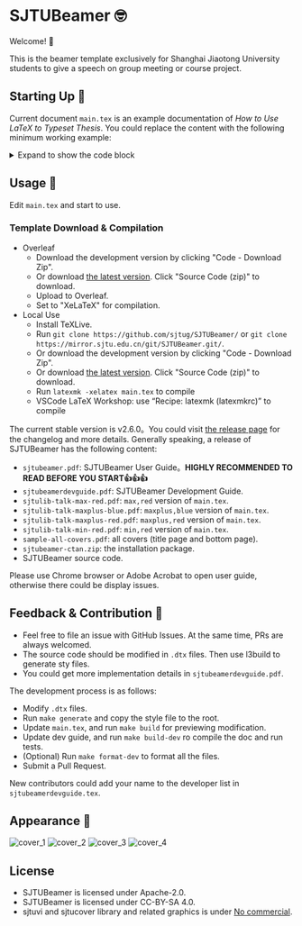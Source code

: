# SJTUBeamer 🤓

Welcome! 🥳

This is the beamer template exclusively for Shanghai Jiaotong University students to give a speech on group meeting or course project.

## Starting Up 👋

Current document `main.tex` is an example documentation of *How to Use LaTeX to Typeset Thesis*. You could replace the content with the following minimum working example:

<details>

<summary>Expand to show the code block</summary>

```latex
\documentclass[
    % draft,          % draft mode
    aspectratio=169,  % use 16:9 ratio 
]{beamer}
\mode<presentation>

\usetheme[maxplus]{sjtubeamer}
% use maxplus/max/min to change covers.
% use red/blue to change main color.
% use light/dark to change dominate color.
% use the following keywords to make different sidebars:
%   miniframes infolines  sidebar*
%   default    smoothbars split	 
%   shadow     tree       smoothtree

% \tikzexternalize[prefix=build/]
% To cache the tikz picture, please uncomment the previous line.

\usepackage{biblatex}
\addbibresource{thesis.bib}

\institute[SJTUG]{Shanghai Jiao Tong University *nix User Group}

\title{SJTUBeamer}
\subtitle{A Beamer Template}
\author{SJTUG}
\date{\today} 

\begin{document}

\maketitle

\part{Intro}

\AtBeginSection[]{
  \begin{frame}          
    \sectionpage
  \end{frame}
}

\section{Basics}

\begin{frame}
  \frametitle{Title}
  \paragraph{List} This \alert{slide} contains the following items:
  \begin{itemize}
    \item Item 1
    \item Item 2
    \item Item 3
  \end{itemize}
\end{frame}

\begin{frame}
  \frametitle{Title}
  \framesubtitle{Subtitle}
  \begin{equation}
    x^2+2x+1=(x+1)^2
  \end{equation}
\end{frame}

\section{Blocks}
\begin{frame}
  \frametitle{Some boxes}
  \begin{block}{block}
    This is a box.
    % \cite{<thelegendofjiang>}
  \end{block}
  \begin{alertblock}{alertblock}
    Text.
  \end{alertblock}
  \begin{exampleblock}{exampleblock}
    Text.
  \end{exampleblock}
\end{frame}

\begin{frame}[fragile]          % fragile 
  \frametitle{codeblock}
  \begin{codeblock}[language=c++]{C++ Code}
#include<iostream>

int main(){
  // Console Output
  std::cout << "Hello, SJTU!" << std::endl;
  return 0;
}
  \end{codeblock}
\end{frame}

\part{Bibliography}
\begin{frame}[allowframebreaks]
  \printbibliography
\end{frame}

\makebottom       % create the bottom page

\end{document}
```

</details>

## Usage 🧰

Edit `main.tex` and start to use.

### Template Download & Compilation

* Overleaf
  * Download the development version by clicking "Code - Download Zip".
  * Or download [the latest version](https://github.com/sjtug/SJTUBeamer/releases). Click "Source Code (zip)" to download.
  * Upload to Overleaf.
  * Set to "XeLaTeX" for compilation.
* Local Use
  * Install TeXLive.
  * Run `git clone https://github.com/sjtug/SJTUBeamer/` or `git clone https://mirror.sjtu.edu.cn/git/SJTUBeamer.git/`.
  * Or download the development version by clicking "Code - Download Zip".
  * Or download [the latest version](https://github.com/sjtug/SJTUBeamer/releases). Click "Source Code (zip)" to download.
  * Run `latexmk -xelatex main.tex` to compile
  * VSCode LaTeX Workshop: use “Recipe: latexmk (latexmkrc)” to compile

The current stable version is v2.6.0。You could visit [the release page](https://github.com/sjtug/SJTUBeamer/releases) for the changelog and more details. Generally speaking, a release of SJTUBeamer has the following content:

* `sjtubeamer.pdf`: SJTUBeamer User Guide。**HIGHLY RECOMMENDED TO READ BEFORE YOU START👍👍👍**
* `sjtubeamerdevguide.pdf`: SJTUBeamer Development Guide.
* `sjtulib-talk-max-red.pdf`: `max,red` version of `main.tex`.
* `sjtulib-talk-maxplus-blue.pdf`: `maxplus,blue` version of `main.tex`.
* `sjtulib-talk-maxplus-red.pdf`: `maxplus,red` version of `main.tex`.
* `sjtulib-talk-min-red.pdf`: `min,red` version of `main.tex`.
* `sample-all-covers.pdf`: all covers (title page and bottom page).
* `sjtubeamer-ctan.zip`: the installation package.
* SJTUBeamer source code.

Please use Chrome browser or Adobe Acrobat to open user guide, otherwise there could be display issues.

## Feedback & Contribution 👷

* Feel free to file an issue with GitHub Issues. At the same time, PRs are always welcomed.
* The source code should be modified in `.dtx` files. Then use l3build to generate sty files.
* You could get more implementation details in `sjtubeamerdevguide.pdf`.

The development process is as follows:

* Modify `.dtx` files.
* Run `make generate` and copy the style file to the root.
* Update `main.tex`, and run `make build` for previewing modification.
* Update dev guide, and run `make build-dev` ro compile the doc and run tests.
* (Optional) Run `make format-dev` to format all the files.
* Submit a Pull Request.

New contributors could add your name to the developer list in `sjtubeamerdevguide.tex`.

## Appearance 🧐

![cover_1](https://user-images.githubusercontent.com/61653082/160813366-5c7bd98b-dc3c-43ac-9cf4-1cb375228470.jpg)
![cover_2](https://user-images.githubusercontent.com/61653082/160813386-8cb98131-0cae-456b-af1e-cec671e5fc8e.jpg)
![cover_3](https://user-images.githubusercontent.com/61653082/160813414-9b43c4b3-4e6d-4f51-9c63-ff7a87eafcf7.jpg)
![cover_4](https://user-images.githubusercontent.com/61653082/160813430-1c7647d4-6346-4fd8-b43f-e156b6234b0e.jpg)

## License


* SJTUBeamer is licensed under Apache-2.0.
* SJTUBeamer is licensed under CC-BY-SA 4.0.
* sjtuvi and sjtucover library and related graphics is under [No commercial](https://vi.sjtu.edu.cn/index.php/articles/bulletin/16).
